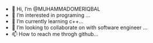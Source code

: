 - 👋 Hi, I’m @MUHAMMADOMERIQBAL
- 👀 I’m interested in programing ...
- 🌱 I’m currently learning c++...
- 💞️ I’m looking to collaborate on with software engineer ...
- 📫 How to reach me throgh github...

<!---
MUHAMMADOMERIQBAL/MUHAMMADOMERIQBAL is a ✨ special ✨ repository because its `README.md` (this file) appears on your GitHub profile.
You can click the Preview link to take a look at your changes.
--->
